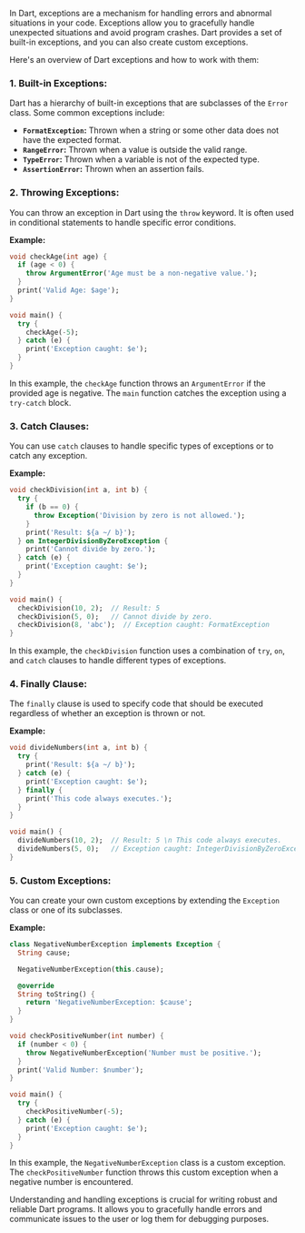 In Dart, exceptions are a mechanism for handling errors and abnormal situations in your code. Exceptions allow you to gracefully handle unexpected situations and avoid program crashes. Dart provides a set of built-in exceptions, and you can also create custom exceptions.

Here's an overview of Dart exceptions and how to work with them:

### 1. **Built-in Exceptions:**

Dart has a hierarchy of built-in exceptions that are subclasses of the `Error` class. Some common exceptions include:

- **`FormatException`:** Thrown when a string or some other data does not have the expected format.
- **`RangeError`:** Thrown when a value is outside the valid range.
- **`TypeError`:** Thrown when a variable is not of the expected type.
- **`AssertionError`:** Thrown when an assertion fails.

### 2. **Throwing Exceptions:**

You can throw an exception in Dart using the `throw` keyword. It is often used in conditional statements to handle specific error conditions.

**Example:**

```dart
void checkAge(int age) {
  if (age < 0) {
    throw ArgumentError('Age must be a non-negative value.');
  }
  print('Valid Age: $age');
}

void main() {
  try {
    checkAge(-5);
  } catch (e) {
    print('Exception caught: $e');
  }
}
```

In this example, the `checkAge` function throws an `ArgumentError` if the provided age is negative. The `main` function catches the exception using a `try-catch` block.

### 3. **Catch Clauses:**

You can use `catch` clauses to handle specific types of exceptions or to catch any exception.

**Example:**

```dart
void checkDivision(int a, int b) {
  try {
    if (b == 0) {
      throw Exception('Division by zero is not allowed.');
    }
    print('Result: ${a ~/ b}');
  } on IntegerDivisionByZeroException {
    print('Cannot divide by zero.');
  } catch (e) {
    print('Exception caught: $e');
  }
}

void main() {
  checkDivision(10, 2);  // Result: 5
  checkDivision(5, 0);   // Cannot divide by zero.
  checkDivision(8, 'abc');  // Exception caught: FormatException
}
```

In this example, the `checkDivision` function uses a combination of `try`, `on`, and `catch` clauses to handle different types of exceptions.

### 4. **Finally Clause:**

The `finally` clause is used to specify code that should be executed regardless of whether an exception is thrown or not.

**Example:**

```dart
void divideNumbers(int a, int b) {
  try {
    print('Result: ${a ~/ b}');
  } catch (e) {
    print('Exception caught: $e');
  } finally {
    print('This code always executes.');
  }
}

void main() {
  divideNumbers(10, 2);  // Result: 5 \n This code always executes.
  divideNumbers(5, 0);   // Exception caught: IntegerDivisionByZeroException \n This code always executes.
}
```

### 5. **Custom Exceptions:**

You can create your own custom exceptions by extending the `Exception` class or one of its subclasses.

**Example:**

```dart
class NegativeNumberException implements Exception {
  String cause;

  NegativeNumberException(this.cause);

  @override
  String toString() {
    return 'NegativeNumberException: $cause';
  }
}

void checkPositiveNumber(int number) {
  if (number < 0) {
    throw NegativeNumberException('Number must be positive.');
  }
  print('Valid Number: $number');
}

void main() {
  try {
    checkPositiveNumber(-5);
  } catch (e) {
    print('Exception caught: $e');
  }
}
```

In this example, the `NegativeNumberException` class is a custom exception. The `checkPositiveNumber` function throws this custom exception when a negative number is encountered.

Understanding and handling exceptions is crucial for writing robust and reliable Dart programs. It allows you to gracefully handle errors and communicate issues to the user or log them for debugging purposes.
